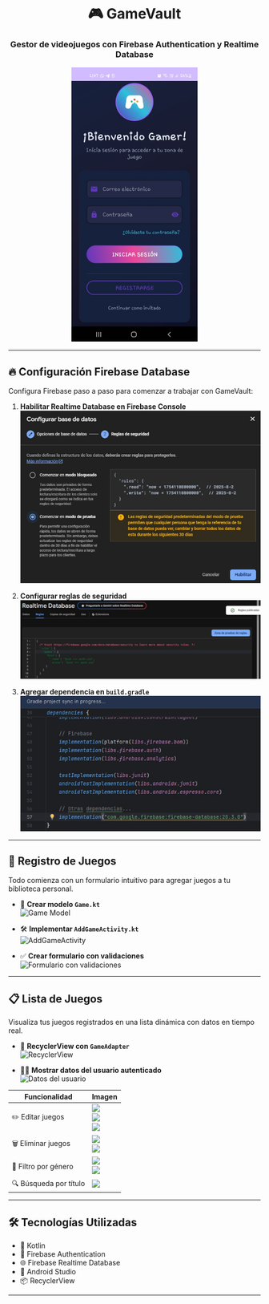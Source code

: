 <h1 align="center">🎮 GameVault</h1>
<h3 align="center">Gestor de videojuegos con Firebase Authentication y Realtime Database</h3>

<p align="center">
  <img src="app/src/imagenes/galeria1.jpg" alt="Vista previa" width="50%">
</p>

---

## 🔥 Configuración Firebase Database

Configura Firebase paso a paso para comenzar a trabajar con GameVault:

1. **Habilitar Realtime Database en Firebase Console**  
   ![Realtime Database](app/src/imagenes/firebase-enable-db.jpg)

2. **Configurar reglas de seguridad**  
   ![Reglas de seguridad](app/src/imagenes/firebase-rules.jpg)

3. **Agregar dependencia en `build.gradle`**  
   ![Gradle Firebase](app/src/imagenes/gradle-dependency.jpg)

---

## 💾 Registro de Juegos

Todo comienza con un formulario intuitivo para agregar juegos a tu biblioteca personal.

- 🧩 **Crear modelo `Game.kt`**  
  ![Game Model](./imagenes/modelo-game.jpg)

- 🛠️ **Implementar `AddGameActivity.kt`**  
  ![AddGameActivity](./imagenes/add-game-activity.jpg)

- ✅ **Crear formulario con validaciones**  
  ![Formulario con validaciones](./imagenes/formulario-validado.jpg)

---

## 📋 Lista de Juegos

Visualiza tus juegos registrados en una lista dinámica con datos en tiempo real.

- 🧱 **RecyclerView con `GameAdapter`**  
  ![RecyclerView](./imagenes/game-adapter.jpg)


- 🙋‍♂️ **Mostrar datos del usuario autenticado**  
  ![Datos del usuario](./imagenes/datos-usuario.jpg)

| Funcionalidad              | Imagen                                                                 |
|---------------------------|------------------------------------------------------------------------|
| ✏️ Editar juegos           | ![](./imagenes/editar-juego1.jpg)<br>![](./imagenes/editar-juego2.jpg)<br>![](./imagenes/editar-juego3.jpg) |
| 🗑️ Eliminar juegos         | ![](./imagenes/eliminar-juego1.jpg)<br>![](./imagenes/eliminar-juego2.jpg) |
| 🎯 Filtro por género       | ![](./imagenes/filtro-genero1.jpg)<br>![](./imagenes/filtro-genero2.jpg) |
| 🔍 Búsqueda por título     | ![](./imagenes/busqueda-titulo.jpg)                                    |

---

## 🛠 Tecnologías Utilizadas

- 🧩 Kotlin
- 🔐 Firebase Authentication
- 🌐 Firebase Realtime Database
- 📱 Android Studio
- 📦 RecyclerView

---

